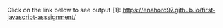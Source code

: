 Click on the link below to see output
[1]: https://enahoro97.github.io/first-javascript-asssignment/ 
